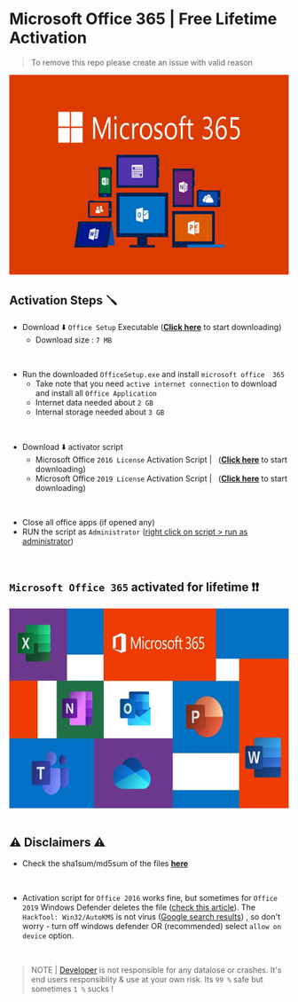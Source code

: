 # Microsoft Office 365 | Free Lifetime Activation
> To remove this repo please create an issue with valid reason

<img src='/img/microsoft365.jpg' width='700' height='360'>

<br>

## Activation Steps 🪛

- Download ⬇️ `Office Setup` Executable ([__Click here__]() to start downloading)
    - Download size : `7 MB`

<br>

- Run the downloaded `OfficeSetup.exe` and install `microsoft office  365`
   - Take note that you need `active internet connection` to download and install all `Office Application`
   - Internet data needed about `2 GB`
   - Internal storage needed about `3 GB`

<br>

- Download ⬇️ activator script 
    - Microsoft Office `2016 License` Activation Script | &nbsp; ([__Click here__]() to start downloading)
    - Microsoft Office `2019 License` Activation Script | &nbsp; ([__Click here__]() to start downloading)

<br>

- Close all office apps (if opened any) 
- RUN the script as `Administrator` ([right click on script > run as administrator](https://www.google.com/search?q=run+as+administrator))

<br>

## `Microsoft Office 365` activated for lifetime ❗❗

<img src='/img/msoffice-banner.jpg' width='700' height='360'>

<br>
<br>

## ⚠️ Disclaimers ⚠️

- Check the sha1sum/md5sum of the files [__here__](sums.md)

<br>

- Activation script for `Office 2016` works fine, but sometimes for `Office 2019` Windows Defender deletes the file ([check this article](https://www.quora.com/I-faced-this-thread-HackTool-Win32-AutoKMS-in-windows-defender-win-10-pro-What-should-I-do)). The `HackTool: Win32/AutoKMS` is not virus ([Google search results](https://www.google.com/search?q=is+HackTool%3A+Win32%2FAutoKMS+virus)) , so don't worry - turn off windows defender OR (recommended) select `allow on device` option.

<br>

> NOTE | [Developer](https://github.com/Divinemonk) is not responsible for any datalose or crashes. It's end users responsiblity & use at your own risk. Its `99 %` safe but sometimes `1 %` sucks !
